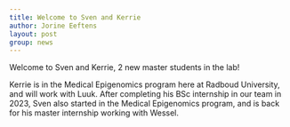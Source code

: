 ```yaml
---
title: Welcome to Sven and Kerrie
author: Jorine Eeftens
layout: post
group: news
---
```


Welcome to Sven and Kerrie, 2 new master students in the lab!

Kerrie is in the Medical Epigenomics program here at Radboud University, and will work with Luuk. 
After completing his BSc internship in our team in 2023, Sven also started in the Medical Epigenomics program, and is back for his master internship working with Wessel. 

